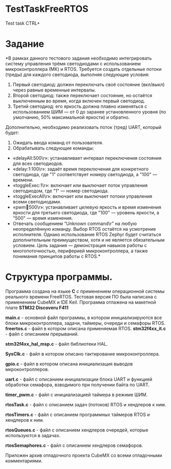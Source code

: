 # TestTaskFreeRTOS
Test task CTRL+

# Задание

*В рамках данного тестового задания необходимо интегрировать систему управления трёмя светодиодами с использованием микроконтроллера (МК) и RTOS. Требуется создать отдельные потоки (треды) для каждого светодиода, выполняя следующие условия:
1.	Первый светодиод: должен переключать своё состояние (вкл/выкл) через равные временные интервалы.
2.	Второй светодиод: также переключает состояние, но остаётся выключенным во время, когда включен первый светодиод.
3.	Третий светодиод: его яркость должна плавно изменяться с использованием ШИМ — от 0 до заранее установленного уровня (по умолчанию, 50% максимальной яркости) и обратно.

Дополнительно, необходимо реализовать поток (тред) UART, который будет:
1.	Ожидать ввода команд от пользователя.
2.	Обрабатывать следующие команды:
+	«delayAll:500\r»: устанавливает интервал переключения состояния для всех светодиодов.
+	«delay:1:100\r»: задаёт время переключения для конкретного светодиода, где "1" соответствует номеру светодиода, а "100" — времени.
+	«toggleExec:1\r»: включает или выключает поток управления светодиодом, где "1" — номер светодиода.
+	«toggleExecAll\r»: включает или выключает потоки управления всеми светодиодами.
+	«pwm:100:500\r»: устанавливает целевую яркость и время изменения яркости для третьего светодиода, где "100" — уровень яркости, а "500" — время изменения.
+	Отвечать сообщением “Unknown command\r” на любую неопределённую команду.
Выбор RTOS остаётся на усмотрение исполнителя. Однако использование RTOS Zephyr будет считаться дополнительным преимуществом, хотя и не является обязательным условием.
Цель задания — демонстрация навыков работы с многопоточностью, периферией микроконтроллера, а также понимания принципов работы с RTOS.*

# Структура программы.

Программа создана на языке **С** с применением операционной системы реального времени FreeRTOS. Тестовая версия ПО была написана с применением CubeMX и IDE Keil.
Программа отлажена на макетной плате **STM32 Discoveru F411**

**main.c** - основной файл программы, в котором инициализируются все блоки микроконтроллера, задачи, таймеры, очереди и семафоры RTOS.
**freertos.c** - файл в котором описана применяемая RTOS.
**stm32f4xx_it.c** - файл с описанием прерываний.

**stm32f4xx_hal_msp.c** - файл библиотеки HAL.

**SysClk.c** - файл в котором описано тактирование микроконтроллера.

**gpio.c** - файл в котором описана инициализация выводов мкроконтроллеров.

**uart.c** - файл с описанием инициализации блока UART и функцией обработки семафора, взводимого при получении байта по UART.

**timer_pwm.c** - файл с инициализацией таймера в режиме ШИМ.

**rtosTask.c** - файл с описанием задач (потоков) RTOS и хендлеров к ним.

**rtosTimers.c** - файл с описанием программных таймеров RTOS и хендлеров к ним.

**rtosQueues.c** - файл с описанием хендлеров очередей, которые используются в задачах.

**rtosSemaphores.c** - файл с описанием хендлеров семафоров.



Приложен архив отладочного проекта CubeMX со всеми отладочными комментариями.


